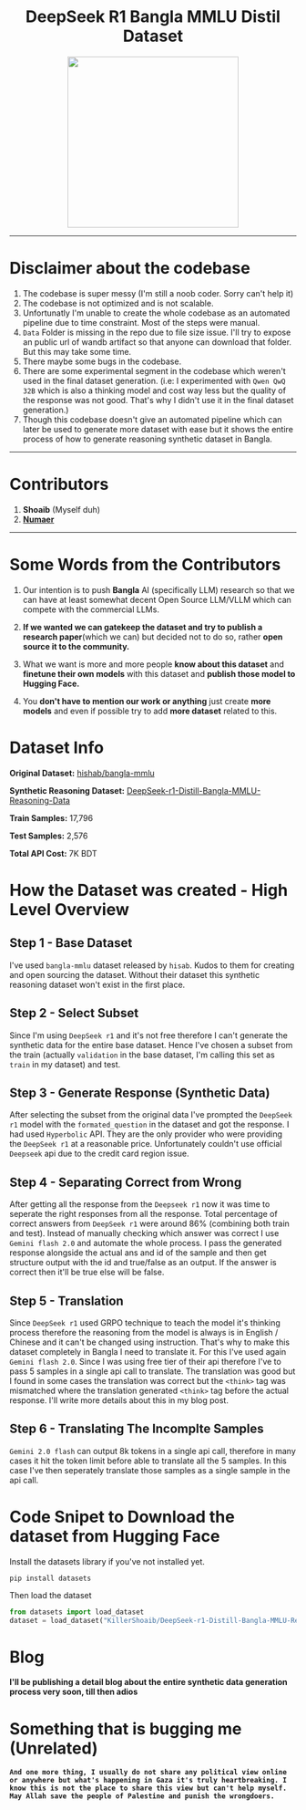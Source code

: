 <div align="center"><h1>DeepSeek R1 Bangla MMLU Distil Dataset</h1></div>
<div align="center">
    <img src="https://cdn-uploads.huggingface.co/production/uploads/65ca6f0098a46a56261ac3ac/BwZyOJ_VlSXgU6w_jsC0p.png" width="300"/>
</div>

---

# Disclaimer about the codebase

1. The codebase is super messy (I'm still a noob coder. Sorry can't help it)
2. The codebase is not optimized and is not scalable.
3. Unfortunatly I'm unable to create the whole codebase as an automated pipeline due to time constraint. Most of the steps were manual.
4. `Data` Folder is missing in the repo due to file size issue. I'll try to expose an public url of wandb artifact so that anyone can download that folder. But this may take some time.
5. There maybe some bugs in the codebase.
6. There are some experimental segment in the codebase which weren't used in the final dataset generation. (i.e: I experimented with `Qwen QwQ 32B` which is also a thinking model and cost way less but the quality of the response was not good. That's why I didn't use it in the final dataset generation.)
7. Though this codebase doesn't give an automated pipeline which can later be used to generate more dataset with ease but it shows the entire process of how to generate reasoning synthetic dataset in Bangla.

---

# Contributors
1. **Shoaib** (Myself duh)
2. [**Numaer**](https://github.com/turjo-001)

---

# Some Words from the Contributors

1. Our intention is to push **Bangla** AI (specifically LLM) research so that we can have at least somewhat decent Open Source LLM/VLLM which can compete with the commercial LLMs.

2. **If we wanted we can gatekeep the dataset and try to publish a research paper**(which we can) but decided not to do so, rather **open source it to the community.**

3. What we want is more and more people **know about this dataset** and **finetune their own models** with this dataset and **publish those model to Hugging Face.**

4. You **don't have to mention our work or anything** just create **more models** and even if possible try to add **more dataset** related to this.


# Dataset Info

**Original Dataset:** [hishab/bangla-mmlu](https://huggingface.co/datasets/hishab/bangla-mmlu)

**Synthetic Reasoning Dataset:** [DeepSeek-r1-Distill-Bangla-MMLU-Reasoning-Data](https://huggingface.co/datasets/KillerShoaib/DeepSeek-r1-Distill-Bangla-MMLU-Reasoning-Data)

**Train Samples:** 17,796

**Test Samples:** 2,576

**Total API Cost:** 7K BDT


# How the Dataset was created - High Level Overview

## Step 1 - Base Dataset
I've used `bangla-mmlu` dataset released by `hisab`. Kudos to them for creating and open sourcing the dataset. Without their dataset this synthetic reasoning dataset won't exist in the first place.

## Step 2 - Select Subset
Since I'm using `DeepSeek r1` and it's not free therefore I can't generate the synthetic data for the entire base dataset. Hence I've chosen a subset from the train (actually `validation` in the base dataset, I'm calling this set as `train` in my dataset) and test.

## Step 3 - Generate Response (Synthetic Data)
After selecting the subset from the original data I've prompted the `DeepSeek r1` model with the `formated_question` in the dataset and got the response. I had used `Hyperbolic` API. They are the only provider who were providing the `DeepSeek r1` at a reasonable price. Unfortunately couldn't use official `Deepseek` api due to the credit card region issue.

## Step 4 - Separating Correct from Wrong
After getting all the response from the `Deepseek r1` now it was time to seperate the right responses from all the response. Total percentage of correct answers from `DeepSeek r1` were around 86% (combining both train and test). Instead of manually checking which answer was correct I use `Gemini flash 2.0` and automate the whole process. I pass the generated response alongside the actual ans and id of the sample and then get structure output with the id and true/false as an output. If the answer is correct then it'll be true else will be false.

## Step 5 - Translation
Since `DeepSeek r1` used GRPO technique to teach the model it's thinking process therefore the reasoning from the model is always is in English / Chinese and it can't be changed using instruction. That's why to make this dataset completely in Bangla I need to translate it. For this I've used again `Gemini flash 2.0`. Since I was using free tier of their api therefore I've to pass 5 samples in a single api call to translate. The translation was good but I found in some cases the translation was correct but the `<think>` tag was mismatched where the translation generated `<think>` tag before the actual response. I'll write more details about this in my blog post.

## Step 6 - Translating The Incomplte Samples
`Gemini 2.0 flash` can output 8k tokens in a single api call, therefore in many cases it hit the token limit before able to translate all the 5 samples. In this case I've then seperately translate those samples as a single sample in the api call.


# Code Snipet to Download the dataset from Hugging Face

Install the datasets library if you've not installed yet.
```
pip install datasets
```

Then load the dataset

```python
from datasets import load_dataset
dataset = load_dataset("KillerShoaib/DeepSeek-r1-Distill-Bangla-MMLU-Reasoning-Data")
```


# Blog
**I'll be publishing a detail blog about the entire synthetic data generation process very soon, till then adios**


# Something that is bugging me (Unrelated)
**`And one more thing, I usually do not share any political view online or anywhere but what's happening in Gaza it's truly heartbreaking. I know this is not the place to share this view but can't help myself. May Allah save the people of Palestine and punish the wrongdoers.`**